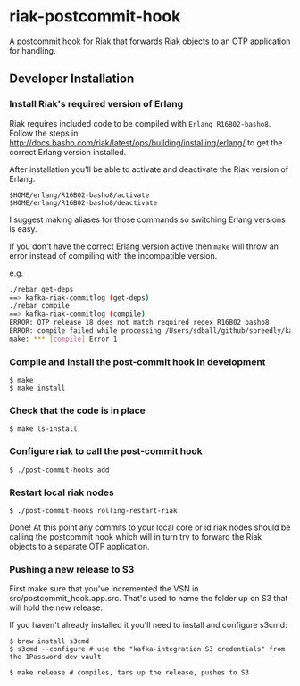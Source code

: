 # riak-postcommit-hook

A postcommit hook for Riak that forwards Riak objects to an OTP application for handling.

## Developer Installation

### Install Riak's required version of Erlang

Riak requires included code to be compiled with `Erlang R16B02-basho8`. Follow
the steps in http://docs.basho.com/riak/latest/ops/building/installing/erlang/
to get the correct Erlang version installed.

After installation you'll be able to activate and deactivate the Riak version of Erlang.

```
$HOME/erlang/R16B02-basho8/activate
$HOME/erlang/R16B02-basho8/deactivate
```

I suggest making aliases for those commands so switching Erlang versions is easy.

If you don't have the correct Erlang version active then `make` will throw an
error instead of compiling with the incompatible version.

e.g.

```bash
./rebar get-deps
==> kafka-riak-commitlog (get-deps)
./rebar compile
==> kafka-riak-commitlog (compile)
ERROR: OTP release 18 does not match required regex R16B02_basho8
ERROR: compile failed while processing /Users/sdball/github/spreedly/kafka-riak-commitlog: rebar_abort
make: *** [compile] Error 1
```

### Compile and install the post-commit hook in development

```
$ make
$ make install
```

### Check that the code is in place

```
$ make ls-install
```

### Configure riak to call the post-commit hook

```
$ ./post-commit-hooks add
```

### Restart local riak nodes

```
$ ./post-commit-hooks rolling-restart-riak
```

Done! At this point any commits to your local core or id riak nodes should be
calling the postcommit hook which will in turn try to forward the Riak objects
to a separate OTP application.

### Pushing a new release to S3

First make sure that you've incremented the VSN in src/postcommit_hook.app.src.
That's used to name the folder up on S3 that will hold the new release.

If you haven't already installed it you'll need to install and configure s3cmd:

```
$ brew install s3cmd
$ s3cmd --configure # use the "kafka-integration S3 credentials" from the 1Password dev vault
```

```
$ make release # compiles, tars up the release, pushes to S3
```

